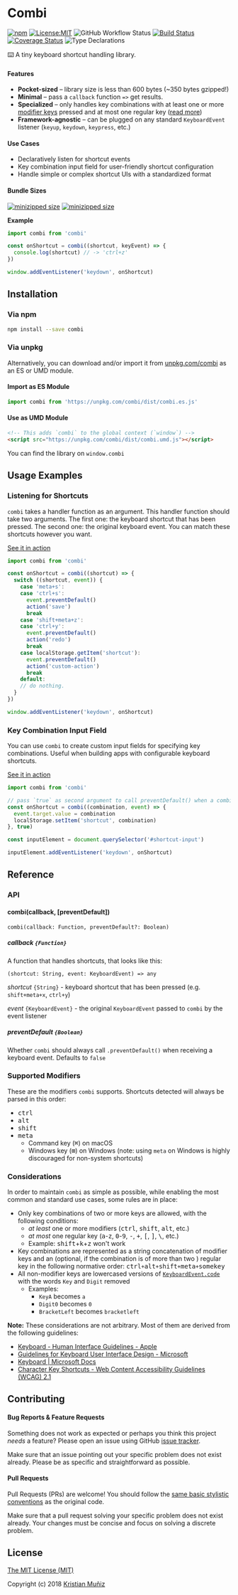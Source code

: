 # Combi
[![npm](https://img.shields.io/npm/v/combi.svg?style=flat-square)](https://npm.im/combi) [![License:MIT](https://img.shields.io/badge/license-MIT-blue.svg?style=flat-square)](http://opensource.org/licenses/MIT) ![GitHub Workflow Status](https://img.shields.io/github/workflow/status/krismuniz/combi/build?logo=github&style=flat-square) [![Build Status](https://img.shields.io/travis/krismuniz/combi.svg?style=flat-square)](http://travis-ci.org/krismuniz/combi) [![Coverage Status](https://img.shields.io/coveralls/krismuniz/combi.svg?style=flat-square)](https://coveralls.io/github/krismuniz/combi?branch=master) ![Type Declarations](https://img.shields.io/npm/types/combi.svg?style=flat-square)

⌨️ A tiny keyboard shortcut handling library.

#### Features

- **Pocket-sized** – library size is less than 600 bytes (~350 bytes gzipped!)
- **Minimal** – pass a `callback` function `=>` get results.
- **Specialized** – only handles key combinations with at least one or more [modifier keys](#supported-modifiers) pressed and at most one regular key ([read more](#considerations))
- **Framework-agnostic** – can be plugged on any standard `KeyboardEvent` listener (`keyup`, `keydown`, `keypress`, etc.)

#### Use Cases

- Declaratively listen for shortcut events
- Key combination input field for user-friendly shortcut configuration
- Handle simple or complex shortcut UIs with a standardized format

#### Bundle Sizes

[![minizipped size](https://img.shields.io/bundlephobia/min/combi.svg?style=flat-square)](https://npm.im/combi)
[![minizipped size](https://img.shields.io/bundlephobia/minzip/combi.svg?style=flat-square)](https://npm.im/combi)

**Example**

```js
import combi from 'combi'

const onShortcut = combi((shortcut, keyEvent) => {
  console.log(shortcut) // -> 'ctrl+z'
})

window.addEventListener('keydown', onShortcut)
```

## Installation

### Via npm

```sh
npm install --save combi
```

### Via unpkg

Alternatively, you can download and/or import it from [unpkg.com/combi](https://unpkg.com/combi/) as an ES or UMD module.

#### Import as ES Module

```javascript
import combi from 'https://unpkg.com/combi/dist/combi.es.js'
```

#### Use as UMD Module

```html
<!-- This adds `combi` to the global context (`window`) -->
<script src="https://unpkg.com/combi/dist/combi.umd.js"></script>
```

You can find the library on `window.combi`

## Usage Examples

### Listening for Shortcuts

`combi` takes a handler function as an argument. This handler function should take two arguments. The first one: the keyboard shortcut that has been pressed. The second one: the original keyboard event. You can match these shortcuts however you want.

[See it in action](https://projects.krismuniz.com/combi/global-shortcuts/)

```js
import combi from 'combi'

const onShortcut = combi((shortcut) => {
  switch ((shortcut, event)) {
    case 'meta+s':
    case 'ctrl+s':
      event.preventDefault()
      action('save')
      break
    case 'shift+meta+z':
    case 'ctrl+y':
      event.preventDefault()
      action('redo')
      break
    case localStorage.getItem('shortcut'):
      event.preventDefault()
      action('custom-action')
      break
    default:
    // do nothing.
  }
})

window.addEventListener('keydown', onShortcut)
```

### Key Combination Input Field

You can use `combi` to create custom input fields for specifying key combinations. Useful when building apps with configurable keyboard shortcuts.

[See it in action](https://projects.krismuniz.com/combi/shortcut-input/)

```js
import combi from 'combi'

// pass `true` as second argument to call preventDefault() when a combination is used
const onShortcut = combi((combination, event) => {
  event.target.value = combination
  localStorage.setItem('shortcut', combination)
}, true)

const inputElement = document.querySelector('#shortcut-input')

inputElement.addEventListener('keydown', onShortcut)
```

## Reference

### API

#### combi(callback, [preventDefault])

```
combi(callback: Function, preventDefault?: Boolean)
```

##### callback `{Function}`

A function that handles shortcuts, that looks like this:

```
(shortcut: String, event: KeyboardEvent) => any
```

_shortcut_ `{String}` - keyboard shortcut that has been pressed (e.g. `shift+meta+x`, `ctrl+y`)

_event_ `{KeyboardEvent}` - the original `KeyboardEvent` passed to `combi` by the event listener

##### preventDefault `{Boolean}`

Whether `combi` should always call `.preventDefault()` when receiving a keyboard event. Defaults to `false`

### Supported Modifiers

These are the modifiers `combi` supports. Shortcuts detected will always be parsed in this order:

- <kbd>ctrl</kbd>
- <kbd>alt</kbd>
- <kbd>shift</kbd>
- <kbd>meta</kbd>
  - Command key (<kbd>⌘</kbd>) on macOS
  - Windows key (<kbd>⊞</kbd>) on Windows (note: using `meta` on Windows is highly discouraged for non-system shortcuts)

### Considerations

In order to maintain `combi` as simple as possible, while enabling the most common and standard use cases, some rules are in place:

- Only key combinations of two or more keys are allowed, with the following conditions:
  - _at least_ one or more modifiers (<kbd>ctrl</kbd>, <kbd>shift</kbd>, <kbd>alt</kbd>, etc.)
  - _at most_ one regular key (<kbd>a</kbd>-<kbd>z</kbd>, <kbd>0</kbd>-<kbd>9</kbd>, <kbd>-</kbd>, <kbd>+</kbd>, <kbd>[</kbd>, <kbd>]</kbd>, <kbd>\\</kbd>, etc.)
  - Example: <kbd>shift</kbd>+<kbd>k</kbd>+<kbd>z</kbd> won't work
- Key combinations are represented as a string concatenation of modifier keys and an (optional, if the combination is of more than two ) regular key in the following normative order: <kbd>ctrl</kbd>`+`<kbd>alt</kbd>`+`<kbd>shift</kbd>`+`<kbd>meta</kbd>`+`<kbd>somekey</kbd>
- All non-modifier keys are lowercased versions of [`KeyboardEvent.code`](https://developer.mozilla.org/en-US/docs/Web/API/KeyboardEvent/code) with the words `Key` and `Digit` removed
  - Examples:
    - `KeyA` becomes `a`
    - `Digit0` becomes `0`
    - `BracketLeft` becomes `bracketleft`

**Note:** These considerations are not arbitrary. Most of them are derived from the following guidelines:

- [Keyboard - Human Interface Guidelines - Apple](https://developer.apple.com/design/human-interface-guidelines/macos/user-interaction/keyboard/)
- [Guidelines for Keyboard User Interface Design - Microsoft](https://docs.microsoft.com/en-us/previous-versions/windows/desktop/dnacc/guidelines-for-keyboard-user-interface-design#atg_keyboardshortcuts_creating_shortcut_keys_and_access_keys)
- [Keyboard | Microsoft Docs](https://docs.microsoft.com/en-us/windows/desktop/uxguide/inter-keyboard)
- [Character Key Shortcuts - Web Content Accessibility Guidelines (WCAG) 2.1](https://www.w3.org/TR/WCAG21/#character-key-shortcuts)

## Contributing

#### Bug Reports & Feature Requests

Something does not work as expected or perhaps you think this project _needs_ a feature? Please open an issue using GitHub [issue tracker](https://github.com/krismuniz/combi/issues/new).

Make sure that an issue pointing out your specific problem does not exist already. Please be as specific and straightforward as possible.

#### Pull Requests

Pull Requests (PRs) are welcome! You should follow the [same basic stylistic conventions](http://standardjs.com/rules.html) as the original code.

Make sure that a pull request solving your specific problem does not exist already. Your changes must be concise and focus on solving a discrete problem.

## License

[The MIT License (MIT)](https://github.com/krismuniz/combi/blob/master/LICENSE.md)

Copyright (c) 2018 [Kristian Muñiz](https://www.krismuniz.com)
